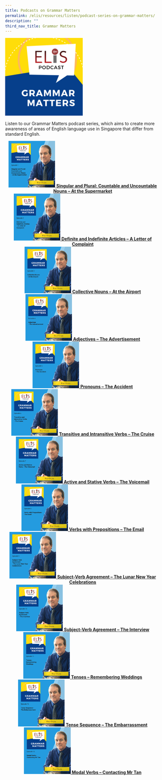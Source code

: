 ```yaml
---
title: Podcasts on Grammar Matters
permalink: /elis/resources/listen/podcast-series-on-grammar-matters/
description: ""
third_nav_title: Grammar Matters
---
```

<img src="/images/final-elis-series-podcast-artwork-2021-1.png" style="width:50%">
		 
Listen to our Grammar Matters podcast series, which aims to create more awareness of areas of English language use in Singapore that differ from standard English.

<center>
<a href="/elis/resources/listen/singular-and-plural-countable-and-uncountable-nouns-at-the-supermarket/">
<img src="/images/gm-episode-1.png" style="width:30%">
<b>Singular and Plural: Countable and Uncountable Nouns – At the Supermarket</b>
</a>
</center>

<center>
<a href="/elis/resources/listen/definite-and-indefinite-articles-a-letter-of-complaint/">
<img src="/images/27.png" style="width:30%">
<b>Definite and Indefinite Articles – A Letter of Complaint</b>
</a>
</center>

<center>
<a href="/elis/resources/listen/podcast-series-on-grammar-matters/collective-nouns-at-the-airport/">
<img src="/images/7-september_tla-and-swi-ci-thumbnails-w-title-only-6.png" style="width:30%">
<b>Collective Nouns – At the Airport</b>
</a>
</center>

<center>
<a href="/elis/resources/listen/podcast-series-on-grammar-matters/adjectives-the-advertisement/">
<img src="/images/7-september_tla-and-swi-ci-thumbnails-w-title-only.png" style="width:30%">
<b>Adjectives – The Advertisement</b>
</a>
</center>

<center>
<a href="/elis/resources/listen/podcast-series-on-grammar-matters/adjectives-the-advertisement/">
<img src="/images/final-tla-and-swi-ci-and-gm-thumbnails-w-title-only.png" style="width:30%">
<b>Pronouns – The Accident</b>
</a>
</center>

<center>
<a href="/elis/resources/listen/podcast-series-on-grammar-matters/transitive-and-intransitive-verbs/">
<img src="/images/cover-art-with-titles-and-names-2.png" style="width:30%">
<b>Transitive and Intransitive Verbs – The Cruise</b>
</a>
</center>

<center>
<a href="/elis/resources/listen/podcast-series/grammar-matters/active-and-stative-verbs-the-voicemail/">
<img src="/images/cover%20art%20with%20titles%20and%20names%20(5).png" style="width:30%">
<b>Active and Stative Verbs – The Voicemail</b>
</a>
	</center>
	
<center>
<a href="/elis/resources/listen/podcast-series/grammar-matters/verbs-with-prepositions-the-email/">
<img src="/images/grammar%20matters%208.png" style="width:30%">
<b>Verbs with Prepositions – The Email</b>
</a>
	</center>
	
<center>
<a href="/elis/resources/listen/podcast-series/grammar-matters/subject-verb-agreement-lunar-new-year/">
<img src="/images/grammar%20matters%209.png" style="width:30%">
<b>Subject-Verb Agreement – The Lunar New Year Celebrations</b>
</a>
	</center>
	
<center>
<a href="/elis/resources/listen/podcast-series/grammar-matters/subject-verb-agreement-the-interview/">
<img src="/images/grammar%20matters%2010.png" style="width:30%">
<b>Subject-Verb Agreement – The Interview</b>
</a>
	</center>
	
<center>
<a href="/elis/resources/listen/podcast-series/grammar-matters/tenses-remembering-weddings/">
<img src="/images/gm%2013%20tenses.png" style="width:30%">
<b>Tenses – Remembering Weddings</b>
</a>
	</center>

<center>
<a href="/elis/resources/listen/podcast-series/grammar-matters/tenses-sequence-the-embarrassment/">
<img src="/images/grammar%20matters%2012.png" style="width:30%">
<b>Tense Sequence – The Embarrassment</b>
</a>
	</center>
	
<center>
<a href="/elis/resources/listen/podcast-series/grammar-matters/modal-verbs-contacting-mr-tan/">
<img src="/images/grammarmatters13.png" style="width:30%">
<b>Modal Verbs – Contacting Mr Tan</b>
</a>
	</center>